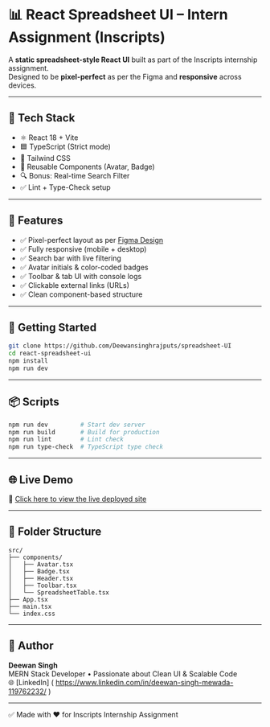 # 📊 React Spreadsheet UI – Intern Assignment (Inscripts)

A **static spreadsheet-style React UI** built as part of the Inscripts internship assignment.  
Designed to be **pixel-perfect** as per the Figma and **responsive** across devices.

---

## 🚀 Tech Stack

- ⚛️ React 18 + Vite
- 🟦 TypeScript (Strict mode)
- 🎨 Tailwind CSS
- 🧮 Reusable Components (Avatar, Badge)
- 🔍 Bonus: Real-time Search Filter
- ✅ Lint + Type-Check setup

---

## 📸 Features

- ✅ Pixel-perfect layout as per [Figma Design](https://www.figma.com/design/3nywpu5sz45RrCmwe68QZP/Intern-Design-Assigment)
- ✅ Fully responsive (mobile + desktop)
- ✅ Search bar with live filtering
- ✅ Avatar initials & color-coded badges
- ✅ Toolbar & tab UI with console logs
- ✅ Clickable external links (URLs)
- ✅ Clean component-based structure

---

## 🧪 Getting Started

```bash
git clone https://github.com/Deewansinghrajputs/spreadsheet-UI
cd react-spreadsheet-ui
npm install
npm run dev
```

---

## 📦 Scripts

```bash
npm run dev         # Start dev server
npm run build       # Build for production
npm run lint        # Lint check
npm run type-check  # TypeScript type check
```

---

## 🌐 Live Demo

🔗 [Click here to view the live deployed site](https://spreadsheet-ui-navy.vercel.app)

---

## 📂 Folder Structure

```
src/
├── components/
│   ├── Avatar.tsx
│   ├── Badge.tsx
│   ├── Header.tsx
│   ├── Toolbar.tsx
│   └── SpreadsheetTable.tsx
├── App.tsx
├── main.tsx
└── index.css
```

---

## 🤝 Author

**Deewan Singh**  
MERN Stack Developer • Passionate about Clean UI & Scalable Code  
🌐 [LinkedIn] ( https://www.linkedin.com/in/deewan-singh-mewada-119762232/ )

---

✅ Made with ❤️ for Inscripts Internship Assignment